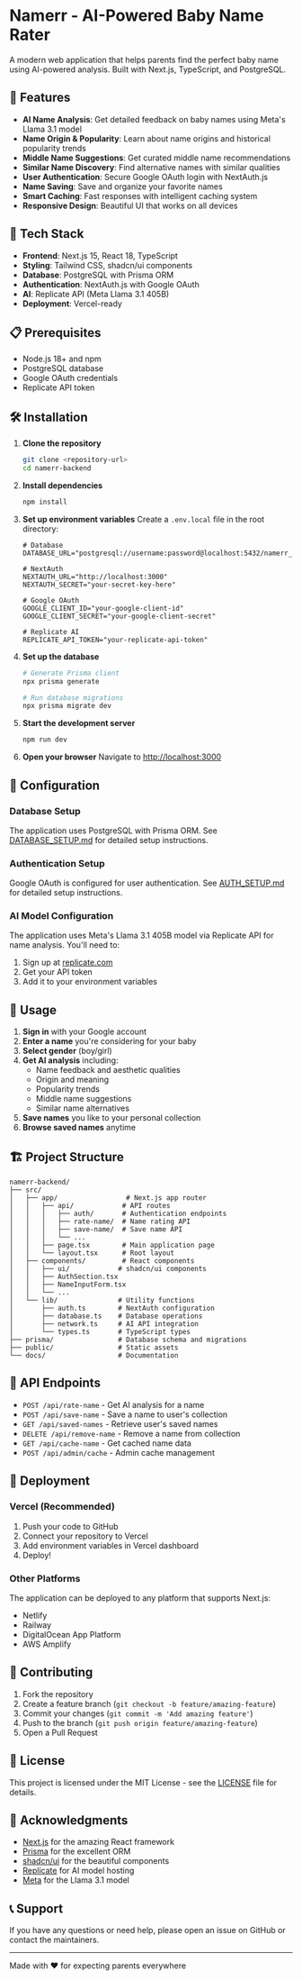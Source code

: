 # Namerr - AI-Powered Baby Name Rater

A modern web application that helps parents find the perfect baby name using AI-powered analysis. Built with Next.js, TypeScript, and PostgreSQL.

## 🌟 Features

- **AI Name Analysis**: Get detailed feedback on baby names using Meta's Llama 3.1 model
- **Name Origin & Popularity**: Learn about name origins and historical popularity trends
- **Middle Name Suggestions**: Get curated middle name recommendations
- **Similar Name Discovery**: Find alternative names with similar qualities
- **User Authentication**: Secure Google OAuth login with NextAuth.js
- **Name Saving**: Save and organize your favorite names
- **Smart Caching**: Fast responses with intelligent caching system
- **Responsive Design**: Beautiful UI that works on all devices

## 🚀 Tech Stack

- **Frontend**: Next.js 15, React 18, TypeScript
- **Styling**: Tailwind CSS, shadcn/ui components
- **Database**: PostgreSQL with Prisma ORM
- **Authentication**: NextAuth.js with Google OAuth
- **AI**: Replicate API (Meta Llama 3.1 405B)
- **Deployment**: Vercel-ready

## 📋 Prerequisites

- Node.js 18+ and npm
- PostgreSQL database
- Google OAuth credentials
- Replicate API token

## 🛠️ Installation

1. **Clone the repository**

   ```bash
   git clone <repository-url>
   cd namerr-backend
   ```

2. **Install dependencies**

   ```bash
   npm install
   ```

3. **Set up environment variables**
   Create a `.env.local` file in the root directory:

   ```env
   # Database
   DATABASE_URL="postgresql://username:password@localhost:5432/namerr_db"

   # NextAuth
   NEXTAUTH_URL="http://localhost:3000"
   NEXTAUTH_SECRET="your-secret-key-here"

   # Google OAuth
   GOOGLE_CLIENT_ID="your-google-client-id"
   GOOGLE_CLIENT_SECRET="your-google-client-secret"

   # Replicate AI
   REPLICATE_API_TOKEN="your-replicate-api-token"
   ```

4. **Set up the database**

   ```bash
   # Generate Prisma client
   npx prisma generate

   # Run database migrations
   npx prisma migrate dev
   ```

5. **Start the development server**

   ```bash
   npm run dev
   ```

6. **Open your browser**
   Navigate to [http://localhost:3000](http://localhost:3000)

## 🔧 Configuration

### Database Setup

The application uses PostgreSQL with Prisma ORM. See [DATABASE_SETUP.md](./DATABASE_SETUP.md) for detailed setup instructions.

### Authentication Setup

Google OAuth is configured for user authentication. See [AUTH_SETUP.md](./AUTH_SETUP.md) for detailed setup instructions.

### AI Model Configuration

The application uses Meta's Llama 3.1 405B model via Replicate API for name analysis. You'll need to:

1. Sign up at [replicate.com](https://replicate.com)
2. Get your API token
3. Add it to your environment variables

## 📖 Usage

1. **Sign in** with your Google account
2. **Enter a name** you're considering for your baby
3. **Select gender** (boy/girl)
4. **Get AI analysis** including:
   - Name feedback and aesthetic qualities
   - Origin and meaning
   - Popularity trends
   - Middle name suggestions
   - Similar name alternatives
5. **Save names** you like to your personal collection
6. **Browse saved names** anytime

## 🏗️ Project Structure

```
namerr-backend/
├── src/
│   ├── app/                 # Next.js app router
│   │   ├── api/            # API routes
│   │   │   ├── auth/       # Authentication endpoints
│   │   │   ├── rate-name/  # Name rating API
│   │   │   ├── save-name/  # Save name API
│   │   │   └── ...
│   │   ├── page.tsx        # Main application page
│   │   └── layout.tsx      # Root layout
│   ├── components/         # React components
│   │   ├── ui/            # shadcn/ui components
│   │   ├── AuthSection.tsx
│   │   ├── NameInputForm.tsx
│   │   └── ...
│   └── lib/               # Utility functions
│       ├── auth.ts        # NextAuth configuration
│       ├── database.ts    # Database operations
│       ├── network.ts     # AI API integration
│       └── types.ts       # TypeScript types
├── prisma/                # Database schema and migrations
├── public/                # Static assets
└── docs/                  # Documentation
```

## 🔌 API Endpoints

- `POST /api/rate-name` - Get AI analysis for a name
- `POST /api/save-name` - Save a name to user's collection
- `GET /api/saved-names` - Retrieve user's saved names
- `DELETE /api/remove-name` - Remove a name from collection
- `GET /api/cache-name` - Get cached name data
- `POST /api/admin/cache` - Admin cache management

## 🚀 Deployment

### Vercel (Recommended)

1. Push your code to GitHub
2. Connect your repository to Vercel
3. Add environment variables in Vercel dashboard
4. Deploy!

### Other Platforms

The application can be deployed to any platform that supports Next.js:

- Netlify
- Railway
- DigitalOcean App Platform
- AWS Amplify

## 🤝 Contributing

1. Fork the repository
2. Create a feature branch (`git checkout -b feature/amazing-feature`)
3. Commit your changes (`git commit -m 'Add amazing feature'`)
4. Push to the branch (`git push origin feature/amazing-feature`)
5. Open a Pull Request

## 📝 License

This project is licensed under the MIT License - see the [LICENSE](LICENSE) file for details.

## 🙏 Acknowledgments

- [Next.js](https://nextjs.org/) for the amazing React framework
- [Prisma](https://prisma.io/) for the excellent ORM
- [shadcn/ui](https://ui.shadcn.com/) for the beautiful components
- [Replicate](https://replicate.com/) for AI model hosting
- [Meta](https://ai.meta.com/) for the Llama 3.1 model

## 📞 Support

If you have any questions or need help, please open an issue on GitHub or contact the maintainers.

---

Made with ❤️ for expecting parents everywhere
